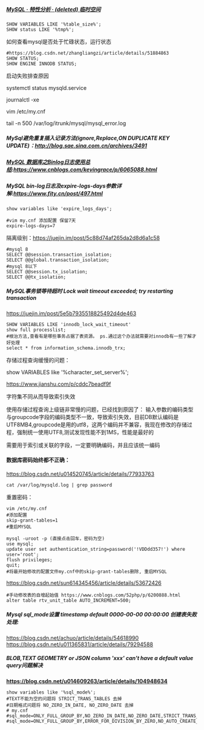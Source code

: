 ##### [MySQL · 特性分析 · (deleted) 临时空间](http://mysql.taobao.org/monthly/2018/04/08/)

```mysql
SHOW VARIABLES LIKE '%table_size%';
SHOW status LIKE '%tmp%';
```

如何查看mysql是否处于忙碌状态，运行状态

```mysql
#https://blog.csdn.net/zhangliangzi/article/details/51884863
SHOW STATUS;
SHOW ENGINE INNODB STATUS;
```



启动失败排查原因

systemctl status mysqld.service

journalctl -xe

vim /etc/my.cnf

tail -n 500 /var/log/itrunk/mysql/mysql_error.log



##### MySql避免重复插入记录方法(ignore,Replace,ON DUPLICATE KEY UPDATE)：http://blog.sae.sina.com.cn/archives/3491

##### [MySQL 数据库之Binlog日志使用总结](https://www.cnblogs.com/kevingrace/p/6065088.html):https://www.cnblogs.com/kevingrace/p/6065088.html

##### MySQL bin-log日志及expire-logs-days参数详解:https://www.fity.cn/post/497.html

```mysql
show variables like 'expire_logs_days';

#vim my.cnf 添加配置 保留7天
expire-logs-days=7
```



隔离级别：https://juejin.im/post/5c88d74af265da2d8d6a1c58

```mysql
#mysql 8
SELECT @@session.transaction_isolation;
SELECT @@global.transaction_isolation;
#mysql 8以下
SELECT @@session.tx_isolation;
SELECT @@tx_isolation;

```

##### MySQL事务锁等待超时 Lock wait timeout exceeded; try restarting transaction

https://juejin.im/post/5e5b7935518825492d4de463

```mysql
SHOW VARIABLES LIKE 'innodb_lock_wait_timeout'
show full processlist;
#根治方法,查看有是哪些事务占据了表资源。 ps.通过这个办法就需要对innodb有一些了解才好处理
select * from information_schema.innodb_trx;	
```

存储过程查询缓慢的问题：

show VARIABLES like '%character_set_server%';

https://www.jianshu.com/p/cddc7beadf9f

字符集不同从而导致索引失效

使用存储过程查询上级链非常慢的问题，已经找到原因了：
输入参数的编码类型与groupcode字段的编码类型不一致，导致索引失效，目前DB默认编码是UTF8MB4,groupcode是用的utf8，这两个编码并不兼容，我现在修改的存储过程，强制统一使用UTF8,测试发现性能不到1MS，性能是最好的

需要用于索引或关联的字段，一定要明确编码，并且应该统一编码



#### 数据库密码始终都不正确：

https://blog.csdn.net/u014520745/article/details/77933763

```shell
cat /var/log/mysqld.log | grep password
```

重置密码：

```mysql
vim /etc/my.cnf
#添加配置
skip-grant-tables=1
#重启MYSQL

mysql -uroot -p (直接点击回车，密码为空)
use mysql;
update user set authentication_string=password('!VDDdd357!') where user='root';
flush privileges;
quit;
#将最开始修改的配置文件my.cnf中的skip-grant-tables删除, 重启MYSQL
```

https://blog.csdn.net/sun614345456/article/details/53672426

```mysql
#手动修改表的自增起始值 https://www.cnblogs.com/52php/p/6200888.html
alter table rtv_unit_table AUTO_INCREMENT=500;
```



##### Mysql sql_mode设置 timestamp default 0000-00-00 00:00:00 创建表失败处理: 

https://blog.csdn.net/achuo/article/details/54618990
https://blog.csdn.net/u011365831/article/details/79294588

##### BLOB,TEXT GEOMETRY or JSON column 'xxx' can't have a default value query问题解决

**https://blog.csdn.net/u014609263/article/details/104948634**

```mysql
show variables like '%sql_mode%';
#TEXT不能为空的问题将 STRICT_TRANS_TABLES 去掉
#日期格式问题将 NO_ZERO_IN_DATE, NO_ZERO_DATE 去掉
# my.cnf 
#sql_mode=ONLY_FULL_GROUP_BY,NO_ZERO_IN_DATE,NO_ZERO_DATE,STRICT_TRANS_TABLES,ERROR_FOR_DIVISION_BY_ZERO,NO_AUTO_CREATE_USER,NO_ENGINE_SUBSTITUTION
#sql_mode=ONLY_FULL_GROUP_BY,ERROR_FOR_DIVISION_BY_ZERO,NO_AUTO_CREATE_USER,NO_ENGINE_SUBSTITUTION
```

